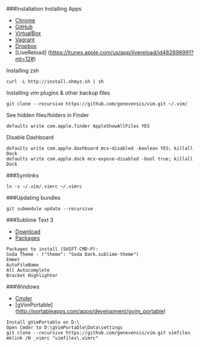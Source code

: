 ###Installation
Installing Apps
- [Chrome](https://www.google.com/chrome?brand=CHMO#eula)
- [GitHub](http://git-scm.com/download/mac)
- [VirtualBox](https://www.virtualbox.org/wiki/Downloads)
- [Vagrant](http://www.vagrantup.com/downloads.html)
- [Dropbox](https://www.dropbox.com/downloading?src=inde)
- [LiveReload] (https://itunes.apple.com/us/app/livereload/id482898991?mt=12#)

Installing zsh
```
curl -L http://install.ohmyz.sh | sh
```

Installing vim plugins & other backup files
```
git clone --recursive https://github.com/genevensis/vim.git ~/.vim/
```

See hidden files/folders in Finder
```
defaults write com.apple.finder AppleShowAllFiles YES
```

Disable Dashboard
```
defaults write com.apple.dashboard mcx-disabled -boolean YES; killall Dock
defaults write com.apple.dock mcx-expose-disabled -bool true; killall Dock
```

###Symlinks
```
ln -s ~/.vim/.vimrc ~/.vimrc
```

###Updating bundles
```
git submodule update --recursive
```

###Sublime Text 3
- [Download](http://www.sublimetext.com/3)
- [Packages](https://packagecontrol.io/installation)
```
Packages to install (SHIFT-CMD-P): 
Soda Theme - ("theme": "Soda Dark.sublime-theme")
Emmet
AutoFileName
All Autocomplete
Bracket Highlighter
```


###Windows
- [Cmder](http://bliker.github.io/cmder/)
- [gVimPortable] (http://portableapps.com/apps/development/gvim_portable)
```
Install gVimPortable on D:\
Open Cmder to D:\gVimPortable\Data\settings
git clone --recursive https://github.com/genevensis/vim.git vimfiles
mklink /H _vimrc "vimfiles\.vimrc"
```

